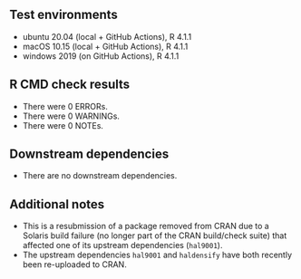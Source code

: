## Test environments
* ubuntu 20.04 (local + GitHub Actions), R 4.1.1
* macOS 10.15 (local + GitHub Actions), R 4.1.1
* windows 2019 (on GitHub Actions), R 4.1.1

## R CMD check results
* There were 0 ERRORs.
* There were 0 WARNINGs.
* There were 0 NOTEs.

## Downstream dependencies
* There are no downstream dependencies.

## Additional notes
* This is a resubmission of a package removed from CRAN due to a Solaris build
  failure (no longer part of the CRAN build/check suite) that affected one of
  its upstream dependencies (`hal9001`).
* The upstream dependencies `hal9001` and `haldensify` have both recently been
  re-uploaded to CRAN.
